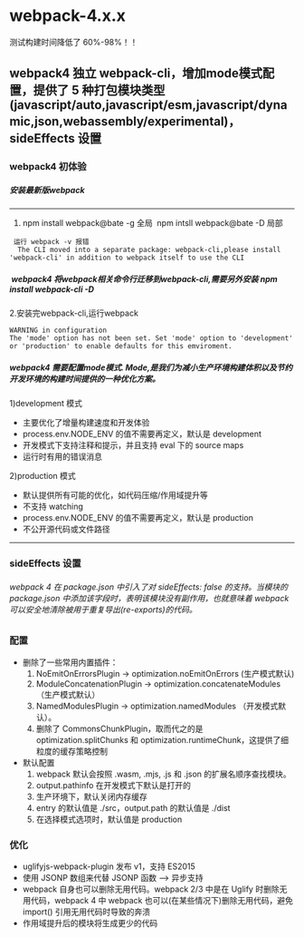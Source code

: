 # webpack-4.x.x

测试构建时间降低了 60%-98%！！

## webpack4 独立 webpack-cli，增加mode模式配置，提供了 5 种打包模块类型(javascript/auto,javascript/esm,javascript/dynamic,json,webassembly/experimental)，sideEffects 设置

### webpack4 初体验
##### 安装最新版webpack
---
1. npm install webpack@bate -g 全局  npm intsll webpack@bate -D 局部
```
 运行 webpack -v 报错
  The CLI moved into a separate package: webpack-cli,please install 'webpack-cli' in addition to webpack itself to use the CLI
```
#####  webpack4 将webpack相关命令行迁移到webpack-cli,需要另外安装 npm install webpack-cli -D

2.安装完webpack-cli,运行webpack
 ```
 WARNING in configuration
 The 'mode' option has not been set. Set 'mode' option to 'development' or 'production' to enable defaults for this emviroment. 
 ```
 ##### webpack4 需要配置mode模式. Mode,是我们为减小生产环境构建体积以及节约开发环境的构建时间提供的一种优化方案。
 1)development 模式
 - 主要优化了增量构建速度和开发体验
 - process.env.NODE_ENV 的值不需要再定义，默认是 development
 - 开发模式下支持注释和提示，并且支持 eval 下的 source maps
 - 运行时有用的错误消息
 
 2)production 模式
 - 默认提供所有可能的优化，如代码压缩/作用域提升等
 - 不支持 watching
 - process.env.NODE_ENV 的值不需要再定义，默认是 production
 - 不公开源代码或文件路径
 
---

### sideEffects 设置
###### webpack 4 在 package.json 中引入了对 sideEffects: false 的支持。当模块的 package.json 中添加该字段时，表明该模块没有副作用，也就意味着 webpack 可以安全地清除被用于重复导出(re-exports)的代码。

### 配置
- 删除了一些常用内置插件：
   1. NoEmitOnErrorsPlugin -> optimization.noEmitOnErrors (生产模式默认)
   2. ModuleConcatenationPlugin -> optimization.concatenateModules （生产模式默认）
   3. NamedModulesPlugin -> optimization.namedModules （开发模式默认）。
   4. 删除了 CommonsChunkPlugin，取而代之的是 optimization.splitChunks 和 optimization.runtimeChunk，这提供了细粒度的缓存策略控制
- 默认配置
   1. webpack 默认会按照 .wasm, .mjs, .js 和 .json 的扩展名顺序查找模块。
   2. output.pathinfo 在开发模式下默认是打开的
   3. 生产环境下，默认关闭内存缓存
   4. entry 的默认值是 ./src，output.path 的默认值是 ./dist
   5. 在选择模式选项时，默认值是 production
   
### 优化
- uglifyjs-webpack-plugin 发布 v1，支持 ES2015
- 使用 JSONP 数组来代替 JSONP 函数 –> 异步支持
- webpack 自身也可以删除无用代码。webpack 2/3 中是在 Uglify 时删除无用代码，webpack 4 中 webpack 也可以(在某些情况下)删除无用代码，避免 import() 引用无用代码时导致的奔溃
- 作用域提升后的模块将生成更少的代码
